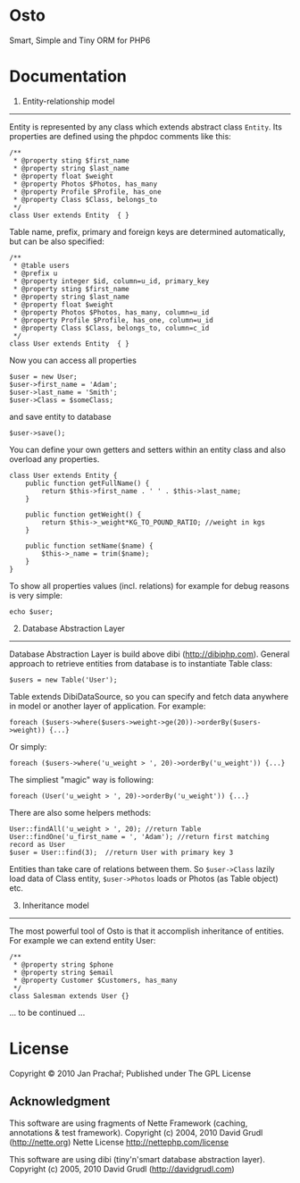 Osto 
====

Smart, Simple and Tiny ORM for PHP6




Documentation
=============


1. Entity-relationship model
----------------------------

Entity is represented by any class which extends abstract class `Entity`.
Its properties are defined using the phpdoc comments like this:

    /**
     * @property sting $first_name
     * @property string $last_name
     * @property float $weight
     * @property Photos $Photos, has_many
     * @property Profile $Profile, has_one
     * @property Class $Class, belongs_to
     */
    class User extends Entity  { }

Table name, prefix, primary and foreign keys are determined automatically,
but can be also specified:

    /**
     * @table users
     * @prefix u
     * @property integer $id, column=u_id, primary_key
     * @property sting $first_name
     * @property string $last_name
     * @property float $weight
     * @property Photos $Photos, has_many, column=u_id
     * @property Profile $Profile, has_one, column=u_id
     * @property Class $Class, belongs_to, column=c_id
     */
    class User extends Entity  { }


Now you can access all properties

    $user = new User;
    $user->first_name = 'Adam';
    $user->last_name = 'Smith';
    $user->Class = $someClass;

and save entity to database

    $user->save();


You can define your own getters and setters within an entity class and also
overload any properties.

    class User extends Entity {
        public function getFullName() {
            return $this->first_name . ' ' . $this->last_name;
        }

        public function getWeight() {
            return $this->_weight*KG_TO_POUND_RATIO; //weight in kgs
        }

        public function setName($name) {
            $this->_name = trim($name);
        }
    }

To show all properties values (incl. relations) for example for debug reasons
is very simple:

    echo $user;


2. Database Abstraction Layer
-----------------------------

Database Abstraction Layer is build above dibi (<http://dibiphp.com>).
General approach to retrieve entities from database is to
instantiate Table class:

    $users = new Table('User');

Table extends DibiDataSource, so you can specify and fetch data anywhere in model or another layer of application.
For example:

    foreach ($users->where($users->weight->ge(20))->orderBy($users->weight)) {...}

Or simply:

    foreach ($users->where('u_weight > ', 20)->orderBy('u_weight')) {...}

The simpliest "magic" way is following:

    foreach (User('u_weight > ', 20)->orderBy('u_weight')) {...}


There are also some helpers methods:

    User::findAll('u_weight > ', 20); //return Table
    User::findOne('u_first_name = ', 'Adam'); //return first matching record as User
    $user = User::find(3);  //return User with primary key 3

Entities than take care of relations between them. So `$user->Class` lazily load data
of Class entity, `$user->Photos` loads or Photos (as Table object) etc.


3. Inheritance model
--------------------

The most powerful tool of Osto is that it accomplish inheritance of entities.
For example we can extend entity User:

    /**
     * @property string $phone
     * @property string $email
     * @property Customer $Customers, has_many
     */
    class Salesman extends User {}

... to be continued ...


 
License
=======
 
Copyright © 2010 Jan Prachař; Published under The GPL License

Acknowledgment
--------------

This software are using fragments of Nette Framework (caching, annotations & test framework).
Copyright (c) 2004, 2010 David Grudl (<http://nette.org>)
Nette License    <http://nettephp.com/license>

This software are using dibi (tiny'n'smart database abstraction layer).
Copyright (c) 2005, 2010 David Grudl (<http://davidgrudl.com>)